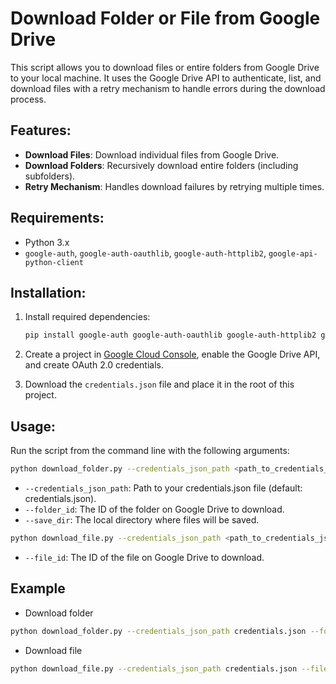 # Download Folder or File from Google Drive

This script allows you to download files or entire folders from Google Drive to your local machine. It uses the Google Drive API to authenticate, list, and download files with a retry mechanism to handle errors during the download process.

## Features:
- **Download Files**: Download individual files from Google Drive.
- **Download Folders**: Recursively download entire folders (including subfolders).
- **Retry Mechanism**: Handles download failures by retrying multiple times.

## Requirements:
- Python 3.x
- `google-auth`, `google-auth-oauthlib`, `google-auth-httplib2`, `google-api-python-client`

## Installation:
1. Install required dependencies:
    ```bash
    pip install google-auth google-auth-oauthlib google-auth-httplib2 google-api-python-client
    ```

2. Create a project in [Google Cloud Console](https://console.cloud.google.com/), enable the Google Drive API, and create OAuth 2.0 credentials.

3. Download the `credentials.json` file and place it in the root of this project.

## Usage:
Run the script from the command line with the following arguments:

```bash
python download_folder.py --credentials_json_path <path_to_credentials_json> --folder_id <google_drive_folder_id> --save_dir <local_directory>
```

* `--credentials_json_path`: Path to your credentials.json file (default: credentials.json).
* `--folder_id`: The ID of the folder on Google Drive to download.
* `--save_dir`: The local directory where files will be saved.

```bash
python download_file.py --credentials_json_path <path_to_credentials_json> --file_id <google_drive_folder_id> --save_dir <local_directory>
```

* `--file_id`: The ID of the file on Google Drive to download.

## Example
* Download folder
```bash
python download_folder.py --credentials_json_path credentials.json --folder_id 1a2B3cD4EfG5hIjKlMnOpQrStUvWxYz --save_dir ./downloads
```

* Download file
```bash
python download_file.py --credentials_json_path credentials.json --file_id 1a2B3cD4EfG5hIjKlMnOpQrStUvWxYz --save_dir ./downloads
```